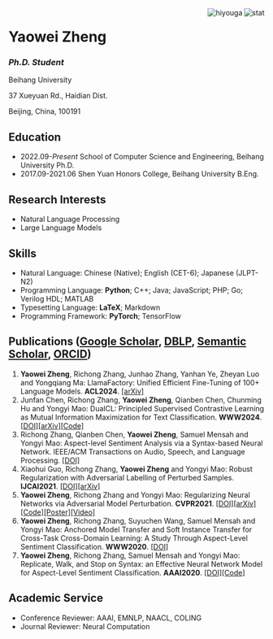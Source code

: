 <img align="right" src="https://github-readme-stats.vercel.app/api?username=hiyouga&show_icons=true&theme=transparent&hide_title=true&hide_rank=true" alt="stat" />
<img align="right" src="https://komarev.com/ghpvc/?username=hiyouga" alt="hiyouga" />

# Yaowei Zheng

### *Ph.D. Student*

Beihang University

37 Xueyuan Rd., Haidian Dist.

Beijing, China, 100191

## Education

- 2022.09-*Present* School of Computer Science and Engineering, Beihang University Ph.D.
- 2017.09-2021.06 Shen Yuan Honors College, Beihang University B.Eng.

## Research Interests

- Natural Language Processing
- Large Language Models

## Skills

- Natural Language: Chinese (Native); English (CET-6); Japanese (JLPT-N2)
- Programming Language: **Python**; C++; Java; JavaScript; PHP; Go; Verilog HDL; MATLAB
- Typesetting Language: **LaTeX**; Markdown
- Programming Framework: **PyTorch**; TensorFlow

## Publications ([Google Scholar](https://scholar.google.com/citations?user=QQtacXUAAAAJ&hl=en), [DBLP](https://dblp.uni-trier.de/pers/hd/z/Zheng:Yaowei), [Semantic Scholar](https://www.semanticscholar.org/author/113048894), [ORCID](https://orcid.org/0000-0001-6028-8032))

1. **Yaowei Zheng**, Richong Zhang, Junhao Zhang, Yanhan Ye, Zheyan Luo and Yongqiang Ma: LlamaFactory: Unified Efficient Fine-Tuning of 100+ Language Models. **ACL2024**. [[arXiv]](https://arxiv.org/abs/2403.13372)
1. Junfan Chen, Richong Zhang, **Yaowei Zheng**, Qianben Chen, Chunming Hu and Yongyi Mao: DualCL: Principled Supervised Contrastive Learning as Mutual Information Maximization for Text Classification. **WWW2024**. [[DOI]](https://doi.org/10.1145/3589334.3645668)[[arXiv]](https://arxiv.org/abs/2201.08702)[[Code]](https://github.com/hiyouga/dual-contrastive-learning)
1. Richong Zhang, Qianben Chen, **Yaowei Zheng**, Samuel Mensah and Yongyi Mao: Aspect-level Sentiment Analysis via a Syntax-based Neural Network. IEEE/ACM Transactions on Audio, Speech, and Language Processing. [[DOI]](https://doi.org/10.1109/TASLP.2022.3190731)
1. Xiaohui Guo, Richong Zhang, **Yaowei Zheng** and Yongyi Mao: Robust Regularization with Adversarial Labelling of Perturbed Samples. **IJCAI2021**. [[DOI]](https://doi.org/10.24963/ijcai.2021/343)[[arXiv]](https://arxiv.org/abs/2105.13745)
1. **Yaowei Zheng**, Richong Zhang and Yongyi Mao: Regularizing Neural Networks via Adversarial Model Perturbation. **CVPR2021**. [[DOI]](https://doi.org/10.1109/CVPR46437.2021.00806)[[arXiv]](https://arxiv.org/abs/2010.04925)[[Code]](https://github.com/hiyouga/amp-regularizer)[[Poster]](https://github.com/hiyouga/amp-poster-slides-latex)[[Video]](https://youtu.be/yz1ZDA_h_hI)
1. **Yaowei Zheng**, Richong Zhang, Suyuchen Wang, Samuel Mensah and Yongyi Mao: Anchored Model Transfer and Soft Instance Transfer for Cross-Task Cross-Domain Learning: A Study Through Aspect-Level Sentiment Classification. **WWW2020**. [[DOI]](https://doi.org/10.1145/3366423.3380034)
1. **Yaowei Zheng**, Richong Zhang, Samuel Mensah and Yongyi Mao: Replicate, Walk, and Stop on Syntax: an Effective Neural Network Model for Aspect-Level Sentiment Classification. **AAAI2020**. [[DOI]](https://doi.org/10.1609/aaai.v34i05.6517)[[Code]](https://github.com/hiyouga/repwalk)

## Academic Service

- Conference Reviewer: AAAI, EMNLP, NAACL, COLING
- Journal Reviewer: Neural Computation
